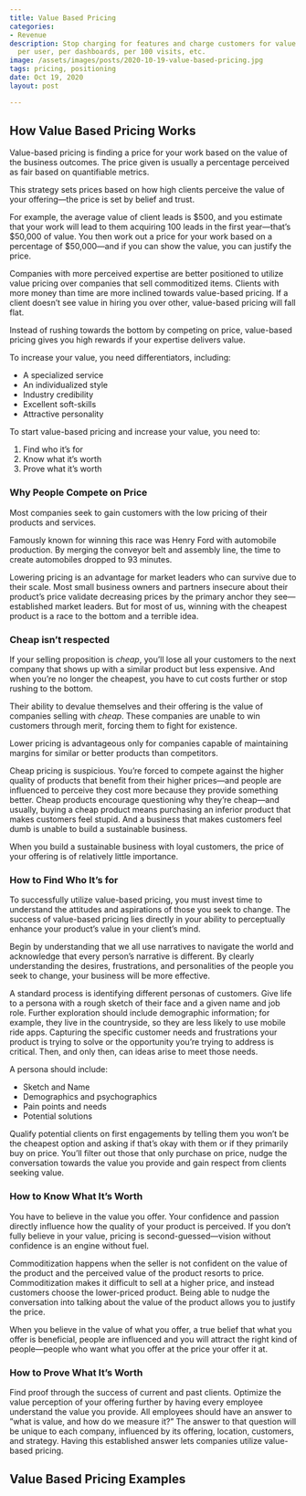 ```yaml
---
title: Value Based Pricing
categories:
- Revenue
description: Stop charging for features and charge customers for value gained. Charge
  per user, per dashboards, per 100 visits, etc.
image: /assets/images/posts/2020-10-19-value-based-pricing.jpg
tags: pricing, positioning
date: Oct 19, 2020
layout: post

---
```



## How Value Based Pricing Works
Value-based pricing is finding a price for your work based on the value of the business outcomes. The price given is usually a percentage perceived as fair based on quantifiable metrics.

This strategy sets prices based on how high clients perceive the value of your offering—the price is set by belief and trust.

For example, the average value of client leads is $500, and you estimate that your work will lead to them acquiring 100 leads in the first year—that’s $50,000 of value. You then work out a price for your work based on a percentage of $50,000—and if you can show the value, you can justify the price.

Companies with more perceived expertise are better positioned to utilize value pricing over companies that sell commoditized items. Clients with more money than time are more inclined towards value-based pricing. If a client doesn’t see value in hiring you over other, value-based pricing will fall flat.

Instead of rushing towards the bottom by competing on price, value-based pricing gives you high rewards if your expertise delivers value.

To increase your value, you need differentiators, including:
- A specialized service
- An individualized style
- Industry credibility
- Excellent soft-skills
- Attractive personality

To start value-based pricing and increase your value, you need to:
1. Find who it’s for
2. Know what it’s worth
3. Prove what it’s worth

### Why People Compete on Price
Most companies seek to gain customers with the low pricing of their products and services.

Famously known for winning this race was Henry Ford with automobile production. By merging the conveyor belt and assembly line, the time to create automobiles dropped to 93 minutes.

Lowering pricing is an advantage for market leaders who can survive due to their scale. Most small business owners and partners insecure about their product’s price validate decreasing prices by the primary anchor they see—established market leaders. But for most of us, winning with the cheapest product is a race to the bottom and a terrible idea.

### Cheap isn’t respected
If your selling proposition is *cheap*, you’ll lose all your customers to the next company that shows up with a similar product but less expensive. And when you’re no longer the cheapest, you have to cut costs further or stop rushing to the bottom.

Their ability to devalue themselves and their offering is the value of companies selling with *cheap*. These companies are unable to win customers through merit, forcing them to fight for existence.

Lower pricing is advantageous only for companies capable of maintaining margins for similar or better products than competitors.

Cheap pricing is suspicious. You’re forced to compete against the higher quality of products that benefit from their higher prices—and people are influenced to perceive they cost more because they provide something better. Cheap products encourage questioning why they’re cheap—and usually, buying a cheap product means purchasing an inferior product that makes customers feel stupid. And a business that makes customers feel dumb is unable to build a sustainable business.

When you build a sustainable business with loyal customers, the price of your offering is of relatively little importance.

### How to Find Who It’s for
To successfully utilize value-based pricing, you must invest time to understand the attitudes and aspirations of those you seek to change. The success of value-based pricing lies directly in your ability to perceptually enhance your product’s value in your client’s mind.

Begin by understanding that we all use narratives to navigate the world and acknowledge that every person’s narrative is different. By clearly understanding the desires, frustrations, and personalities of the people you seek to change, your business will be more effective.

A standard process is identifying different personas of customers. Give life to a persona with a rough sketch of their face and a given name and job role. Further exploration should include demographic information; for example, they live in the countryside, so they are less likely to use mobile ride apps. Capturing the specific customer needs and frustrations your product is trying to solve or the opportunity you’re trying to address is critical. Then, and only then, can ideas arise to meet those needs.

A persona should include:
- Sketch and Name
- Demographics and psychographics
- Pain points and needs
- Potential solutions

Qualify potential clients on first engagements by telling them you won’t be the cheapest option and asking if that’s okay with them or if they primarily buy on price. You’ll filter out those that only purchase on price, nudge the conversation towards the value you provide and gain respect from clients seeking value.

### How to Know What It’s Worth
You have to believe in the value you offer. Your confidence and passion directly influence how the quality of your product is perceived. If you don’t fully believe in your value, pricing is second-guessed—vision without confidence is an engine without fuel.

Commoditization happens when the seller is not confident on the value of the product and the perceived value of the product resorts to price. Commoditization makes it difficult to sell at a higher price, and instead customers choose the lower-priced product. Being able to nudge the conversation into talking about the value of the product allows you to justify the price.

When you believe in the value of what you offer, a true belief that what you offer is beneficial, people are influenced and you will attract the right kind of people—people who want what you offer at the price your offer it at.

### How to Prove What It’s Worth
Find proof through the success of current and past clients. Optimize the value perception of your offering further by having every employee understand the value you provide. All employees should have an answer to ”what is value, and how do we measure it?” The answer to that question will be unique to each company, influenced by its offering, location, customers, and strategy. Having this established answer lets companies utilize value-based pricing.

## Value Based Pricing Examples

